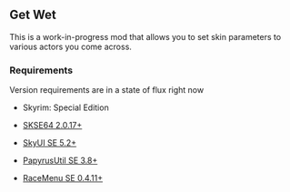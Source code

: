 ## Get Wet

This is a work-in-progress mod that allows you to set skin parameters to various actors you come across.

### Requirements

Version requirements are in a state of flux right now

* Skyrim: Special Edition

* [SKSE64 2.0.17+](https://skse.silverlock.org/)
  
* [SkyUI SE 5.2+](https://www.nexusmods.com/skyrimspecialedition/mods/12604)
  
* [PapyrusUtil SE 3.8+](https://www.nexusmods.com/skyrimspecialedition/mods/13048)

* [RaceMenu SE 0.4.11+](https://www.nexusmods.com/skyrimspecialedition/mods/19080)
